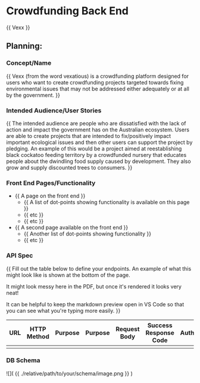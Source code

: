 # Crowdfunding Back End
{{ Vexx }}

## Planning:
### Concept/Name
{{ Vexx (from the word vexatious) is a crowdfunding platform designed for users who want to create crowdfunding projects targeted towards fixing environmental issues that may not be addressed either adequately or at all by the government. }}

### Intended Audience/User Stories
{{ The intended audience are people who are dissatisfied with the lack of action and impact the government has on the Australian ecosystem. Users are able to create projects that are intended to fix/positively impact important ecological issues and then other users can support the project by pledging. An example of this would be a project aimed at reestablishing black cockatoo feeding territory by a crowdfunded nursery that educates people about the dwindling food supply caused by development. They also grow and supply discounted trees to consumers. }}

### Front End Pages/Functionality
- {{ A page on the front end }}
    - {{ A list of dot-points showing functionality is available on this page }}
    - {{ etc }}
    - {{ etc }}
- {{ A second page available on the front end }}
    - {{ Another list of dot-points showing functionality }}
    - {{ etc }}

### API Spec
{{ Fill out the table below to define your endpoints. An example of what this might look like is shown at the bottom of the page. 

It might look messy here in the PDF, but once it's rendered it looks very neat! 

It can be helpful to keep the markdown preview open in VS Code so that you can see what you're typing more easily. }}

| URL | HTTP Method | Purpose | Purpose | Request Body | Success Response Code | Authentication/Authorisation |
| --- | ----------- | ------- | ------- | ------------ | --------------------- | ---------------------------- |
|     |             |         |         |              |                       |                              |

### DB Schema
![]( {{ ./relative/path/to/your/schema/image.png }} )

